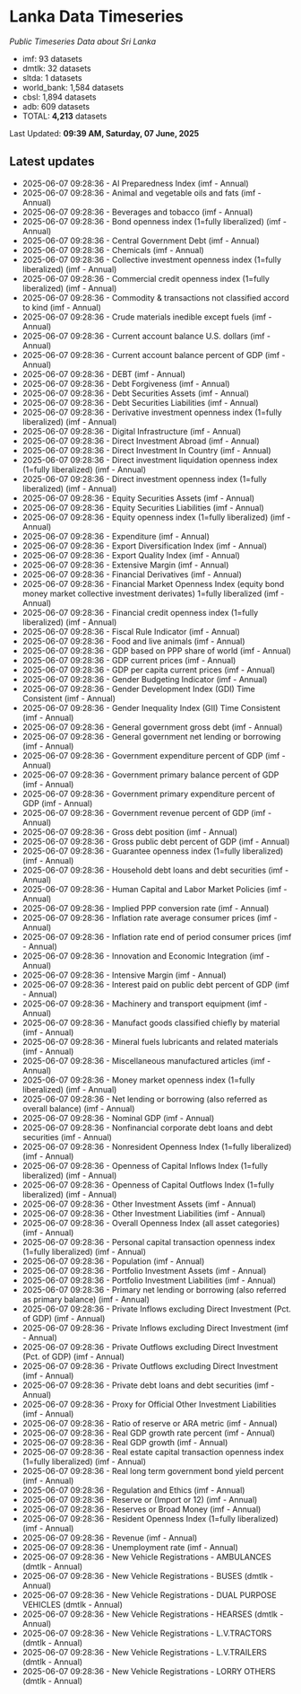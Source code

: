 # Lanka Data Timeseries
*Public Timeseries Data about Sri Lanka*

* imf: 93 datasets
* dmtlk: 32 datasets
* sltda: 1 datasets
* world_bank: 1,584 datasets
* cbsl: 1,894 datasets
* adb: 609 datasets
* TOTAL: **4,213** datasets

Last Updated: **09:39 AM, Saturday, 07 June, 2025**

## Latest updates

* 2025-06-07 09:28:36 - AI Preparedness Index (imf - Annual)
* 2025-06-07 09:28:36 - Animal and vegetable oils and fats (imf - Annual)
* 2025-06-07 09:28:36 - Beverages and tobacco (imf - Annual)
* 2025-06-07 09:28:36 - Bond openness index (1=fully liberalized) (imf - Annual)
* 2025-06-07 09:28:36 - Central Government Debt (imf - Annual)
* 2025-06-07 09:28:36 - Chemicals (imf - Annual)
* 2025-06-07 09:28:36 - Collective investment openness index (1=fully liberalized) (imf - Annual)
* 2025-06-07 09:28:36 - Commercial credit openness index (1=fully liberalized) (imf - Annual)
* 2025-06-07 09:28:36 - Commodity & transactions not classified accord to kind (imf - Annual)
* 2025-06-07 09:28:36 - Crude materials inedible except fuels (imf - Annual)
* 2025-06-07 09:28:36 - Current account balance U.S. dollars (imf - Annual)
* 2025-06-07 09:28:36 - Current account balance percent of GDP (imf - Annual)
* 2025-06-07 09:28:36 - DEBT (imf - Annual)
* 2025-06-07 09:28:36 - Debt Forgiveness (imf - Annual)
* 2025-06-07 09:28:36 - Debt Securities Assets (imf - Annual)
* 2025-06-07 09:28:36 - Debt Securities Liabilities (imf - Annual)
* 2025-06-07 09:28:36 - Derivative investment openness index (1=fully liberalized) (imf - Annual)
* 2025-06-07 09:28:36 - Digital Infrastructure (imf - Annual)
* 2025-06-07 09:28:36 - Direct Investment Abroad (imf - Annual)
* 2025-06-07 09:28:36 - Direct Investment In Country (imf - Annual)
* 2025-06-07 09:28:36 - Direct investment liquidation openness index (1=fully liberalized) (imf - Annual)
* 2025-06-07 09:28:36 - Direct investment openness index (1=fully liberalized) (imf - Annual)
* 2025-06-07 09:28:36 - Equity Securities Assets (imf - Annual)
* 2025-06-07 09:28:36 - Equity Securities Liabilities (imf - Annual)
* 2025-06-07 09:28:36 - Equity openness index (1=fully liberalized) (imf - Annual)
* 2025-06-07 09:28:36 - Expenditure (imf - Annual)
* 2025-06-07 09:28:36 - Export Diversification Index (imf - Annual)
* 2025-06-07 09:28:36 - Export Quality Index (imf - Annual)
* 2025-06-07 09:28:36 - Extensive Margin (imf - Annual)
* 2025-06-07 09:28:36 - Financial Derivatives (imf - Annual)
* 2025-06-07 09:28:36 - Financial Market Openness Index (equity bond money market collective investment derivates) 1=fully liberalized (imf - Annual)
* 2025-06-07 09:28:36 - Financial credit openness index (1=fully liberalized) (imf - Annual)
* 2025-06-07 09:28:36 - Fiscal Rule Indicator (imf - Annual)
* 2025-06-07 09:28:36 - Food and live animals (imf - Annual)
* 2025-06-07 09:28:36 - GDP based on PPP share of world (imf - Annual)
* 2025-06-07 09:28:36 - GDP current prices (imf - Annual)
* 2025-06-07 09:28:36 - GDP per capita current prices (imf - Annual)
* 2025-06-07 09:28:36 - Gender Budgeting Indicator (imf - Annual)
* 2025-06-07 09:28:36 - Gender Development Index (GDI) Time Consistent (imf - Annual)
* 2025-06-07 09:28:36 - Gender Inequality Index (GII) Time Consistent (imf - Annual)
* 2025-06-07 09:28:36 - General government gross debt (imf - Annual)
* 2025-06-07 09:28:36 - General government net lending or borrowing (imf - Annual)
* 2025-06-07 09:28:36 - Government expenditure percent of GDP (imf - Annual)
* 2025-06-07 09:28:36 - Government primary balance percent of GDP (imf - Annual)
* 2025-06-07 09:28:36 - Government primary expenditure percent of GDP (imf - Annual)
* 2025-06-07 09:28:36 - Government revenue percent of GDP (imf - Annual)
* 2025-06-07 09:28:36 - Gross debt position (imf - Annual)
* 2025-06-07 09:28:36 - Gross public debt percent of GDP (imf - Annual)
* 2025-06-07 09:28:36 - Guarantee openness index (1=fully liberalized) (imf - Annual)
* 2025-06-07 09:28:36 - Household debt loans and debt securities (imf - Annual)
* 2025-06-07 09:28:36 - Human Capital and Labor Market Policies (imf - Annual)
* 2025-06-07 09:28:36 - Implied PPP conversion rate (imf - Annual)
* 2025-06-07 09:28:36 - Inflation rate average consumer prices (imf - Annual)
* 2025-06-07 09:28:36 - Inflation rate end of period consumer prices (imf - Annual)
* 2025-06-07 09:28:36 - Innovation and Economic Integration (imf - Annual)
* 2025-06-07 09:28:36 - Intensive Margin (imf - Annual)
* 2025-06-07 09:28:36 - Interest paid on public debt percent of GDP (imf - Annual)
* 2025-06-07 09:28:36 - Machinery and transport equipment (imf - Annual)
* 2025-06-07 09:28:36 - Manufact goods classified chiefly by material (imf - Annual)
* 2025-06-07 09:28:36 - Mineral fuels lubricants and related materials (imf - Annual)
* 2025-06-07 09:28:36 - Miscellaneous manufactured articles (imf - Annual)
* 2025-06-07 09:28:36 - Money market openness index (1=fully liberalized) (imf - Annual)
* 2025-06-07 09:28:36 - Net lending or borrowing (also referred as overall balance) (imf - Annual)
* 2025-06-07 09:28:36 - Nominal GDP (imf - Annual)
* 2025-06-07 09:28:36 - Nonfinancial corporate debt loans and debt securities (imf - Annual)
* 2025-06-07 09:28:36 - Nonresident Openness Index (1=fully liberalized) (imf - Annual)
* 2025-06-07 09:28:36 - Openness of Capital Inflows Index (1=fully liberalized) (imf - Annual)
* 2025-06-07 09:28:36 - Openness of Capital Outflows Index (1=fully liberalized) (imf - Annual)
* 2025-06-07 09:28:36 - Other Investment Assets (imf - Annual)
* 2025-06-07 09:28:36 - Other Investment Liabilities (imf - Annual)
* 2025-06-07 09:28:36 - Overall Openness Index (all asset categories) (imf - Annual)
* 2025-06-07 09:28:36 - Personal capital transaction openness index (1=fully liberalized) (imf - Annual)
* 2025-06-07 09:28:36 - Population (imf - Annual)
* 2025-06-07 09:28:36 - Portfolio Investment Assets (imf - Annual)
* 2025-06-07 09:28:36 - Portfolio Investment Liabilities (imf - Annual)
* 2025-06-07 09:28:36 - Primary net lending or borrowing (also referred as primary balance) (imf - Annual)
* 2025-06-07 09:28:36 - Private Inflows excluding Direct Investment (Pct. of GDP) (imf - Annual)
* 2025-06-07 09:28:36 - Private Inflows excluding Direct Investment (imf - Annual)
* 2025-06-07 09:28:36 - Private Outflows excluding Direct Investment (Pct. of GDP) (imf - Annual)
* 2025-06-07 09:28:36 - Private Outflows excluding Direct Investment (imf - Annual)
* 2025-06-07 09:28:36 - Private debt loans and debt securities (imf - Annual)
* 2025-06-07 09:28:36 - Proxy for Official Other Investment Liabilities (imf - Annual)
* 2025-06-07 09:28:36 - Ratio of reserve or ARA metric (imf - Annual)
* 2025-06-07 09:28:36 - Real GDP growth rate percent (imf - Annual)
* 2025-06-07 09:28:36 - Real GDP growth (imf - Annual)
* 2025-06-07 09:28:36 - Real estate capital transaction openness index (1=fully liberalized) (imf - Annual)
* 2025-06-07 09:28:36 - Real long term government bond yield percent (imf - Annual)
* 2025-06-07 09:28:36 - Regulation and Ethics (imf - Annual)
* 2025-06-07 09:28:36 - Reserve or (Import or 12) (imf - Annual)
* 2025-06-07 09:28:36 - Reserves or Broad Money (imf - Annual)
* 2025-06-07 09:28:36 - Resident Openness Index (1=fully liberalized) (imf - Annual)
* 2025-06-07 09:28:36 - Revenue (imf - Annual)
* 2025-06-07 09:28:36 - Unemployment rate (imf - Annual)
* 2025-06-07 09:28:36 - New Vehicle Registrations - AMBULANCES (dmtlk - Annual)
* 2025-06-07 09:28:36 - New Vehicle Registrations - BUSES (dmtlk - Annual)
* 2025-06-07 09:28:36 - New Vehicle Registrations - DUAL PURPOSE VEHICLES (dmtlk - Annual)
* 2025-06-07 09:28:36 - New Vehicle Registrations - HEARSES (dmtlk - Annual)
* 2025-06-07 09:28:36 - New Vehicle Registrations - L.V.TRACTORS (dmtlk - Annual)
* 2025-06-07 09:28:36 - New Vehicle Registrations - L.V.TRAILERS (dmtlk - Annual)
* 2025-06-07 09:28:36 - New Vehicle Registrations - LORRY OTHERS (dmtlk - Annual)